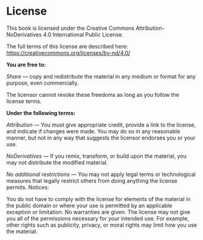 # License

This book is licensed under the Creative Commons Attribution-NoDerivatives 4.0 International Public License.

The full terms of this license are described here: https://creativecommons.org/licenses/by-nd/4.0/

**You are free to:**

*Share* — copy and redistribute the material in any medium or format
for any purpose, even commercially.

The licensor cannot revoke these freedoms as long as you follow the license terms.

**Under the following terms:**

*Attribution* — You must give appropriate credit, provide a link to the license, and indicate if changes were made. You may do so in any reasonable manner, but not in any way that suggests the licensor endorses you or your use.

*NoDerivatives* — If you remix, transform, or build upon the material, you may not distribute the modified material.

*No additional restrictions* — You may not apply legal terms or technological measures that legally restrict others from doing anything the license permits.
Notices:

You do not have to comply with the license for elements of the material in the public domain or where your use is permitted by an applicable exception or limitation.
No warranties are given. The license may not give you all of the permissions necessary for your intended use. For example, other rights such as publicity, privacy, or moral rights may limit how you use the material.

